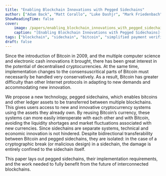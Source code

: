 ```yaml
---
title: "Enabling Blockchain Innovations with Pegged Sidechains"
author: ["Adam Back", "Matt Corallo", "Luke Dashjr", "Mark Friedenbach", "Gregory Maxwell", "Andrew Miller", "Andrew Poelstra", "Jorge Timón", "Pieter Wuille"]
ShowReadingTime: false
cover:
    image: /papers/enabling_blockchain_innovations_with_pegged_sidechains.png
    caption: "[Enabling Blockchain Innovations with Pegged Sidechains](https://blockstream.com/sidechains.pdf)"
tags: ["blockchain", "sidechain", "bitcoin", "simplified payment verification", "protocol"]
draft: false
---
```


Since the introduction of Bitcoin in 2009, and the multiple computer science
and electronic cash innovations it brought, there has been great interest in the 
potential of decentralised cryptocurrencies. At the same time, implementation changes
to the consensuscritical parts of Bitcoin must necessarily be handled very conservatively.
As a result, Bitcoin has greater difficulty than other Internet protocols in adapting
to new demands and accommodating new innovation.

We propose a new technology, pegged sidechains, which enables bitcoins and other ledger
assets to be transferred between multiple blockchains. This gives users access to new and
innovative cryptocurrency systems using the assets they already own. By reusing Bitcoin’s
currency, these systems can more easily interoperate with each other and with Bitcoin, avoiding
the liquidity shortages and market fluctuations associated with new currencies. Since sidechains
are separate systems, technical and economic innovation is not hindered. Despite bidirectional
transferability between Bitcoin and pegged sidechains, they are isolated: in the case of a
cryptographic break (or malicious design) in a sidechain, the damage is entirely confined to
the sidechain itself.

This paper lays out pegged sidechains, their implementation requirements, and the work
needed to fully benefit from the future of interconnected blockchains.
